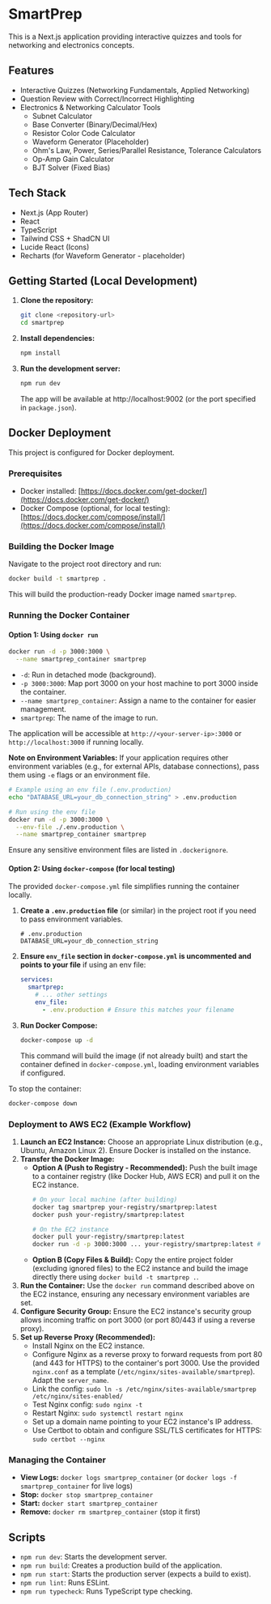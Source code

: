 # SmartPrep

This is a Next.js application providing interactive quizzes and tools for networking and electronics concepts.

## Features

- Interactive Quizzes (Networking Fundamentals, Applied Networking)
- Question Review with Correct/Incorrect Highlighting
- Electronics & Networking Calculator Tools
  - Subnet Calculator
  - Base Converter (Binary/Decimal/Hex)
  - Resistor Color Code Calculator
  - Waveform Generator (Placeholder)
  - Ohm's Law, Power, Series/Parallel Resistance, Tolerance Calculators
  - Op-Amp Gain Calculator
  - BJT Solver (Fixed Bias)

## Tech Stack

- Next.js (App Router)
- React
- TypeScript
- Tailwind CSS + ShadCN UI
- Lucide React (Icons)
- Recharts (for Waveform Generator - placeholder)

## Getting Started (Local Development)

1.  **Clone the repository:**
    ```bash
    git clone <repository-url>
    cd smartprep
    ```

2.  **Install dependencies:**
    ```bash
    npm install
    ```

3.  **Run the development server:**
    ```bash
    npm run dev
    ```
    The app will be available at http://localhost:9002 (or the port specified in `package.json`).


## Docker Deployment

This project is configured for Docker deployment.

### Prerequisites

- Docker installed: [https://docs.docker.com/get-docker/](https://docs.docker.com/get-docker/)
- Docker Compose (optional, for local testing): [https://docs.docker.com/compose/install/](https://docs.docker.com/compose/install/)

### Building the Docker Image

Navigate to the project root directory and run:

```bash
docker build -t smartprep .
```

This will build the production-ready Docker image named `smartprep`.

### Running the Docker Container

#### Option 1: Using `docker run`

```bash
docker run -d -p 3000:3000 \
  --name smartprep_container smartprep
```

- `-d`: Run in detached mode (background).
- `-p 3000:3000`: Map port 3000 on your host machine to port 3000 inside the container.
- `--name smartprep_container`: Assign a name to the container for easier management.
- `smartprep`: The name of the image to run.

The application will be accessible at `http://<your-server-ip>:3000` or `http://localhost:3000` if running locally.

**Note on Environment Variables:** If your application requires other environment variables (e.g., for external APIs, database connections), pass them using `-e` flags or an environment file.

```bash
# Example using an env file (.env.production)
echo "DATABASE_URL=your_db_connection_string" > .env.production

# Run using the env file
docker run -d -p 3000:3000 \
  --env-file ./.env.production \
  --name smartprep_container smartprep
```
Ensure any sensitive environment files are listed in `.dockerignore`.


#### Option 2: Using `docker-compose` (for local testing)

The provided `docker-compose.yml` file simplifies running the container locally.

1.  **Create a `.env.production` file** (or similar) in the project root if you need to pass environment variables.
    ```dotenv
    # .env.production
    DATABASE_URL=your_db_connection_string
    ```

2.  **Ensure `env_file` section in `docker-compose.yml` is uncommented and points to your file** if using an env file:
    ```yaml
    services:
      smartprep:
        # ... other settings
        env_file:
          - .env.production # Ensure this matches your filename
    ```

3.  **Run Docker Compose:**
    ```bash
    docker-compose up -d
    ```
    This command will build the image (if not already built) and start the container defined in `docker-compose.yml`, loading environment variables if configured.

To stop the container:
```bash
docker-compose down
```

### Deployment to AWS EC2 (Example Workflow)

1.  **Launch an EC2 Instance:** Choose an appropriate Linux distribution (e.g., Ubuntu, Amazon Linux 2). Ensure Docker is installed on the instance.
2.  **Transfer the Docker Image:**
    *   **Option A (Push to Registry - Recommended):** Push the built image to a container registry (like Docker Hub, AWS ECR) and pull it on the EC2 instance.
        ```bash
        # On your local machine (after building)
        docker tag smartprep your-registry/smartprep:latest
        docker push your-registry/smartprep:latest

        # On the EC2 instance
        docker pull your-registry/smartprep:latest
        docker run -d -p 3000:3000 ... your-registry/smartprep:latest # Add -e flags or --env-file if needed
        ```
    *   **Option B (Copy Files & Build):** Copy the entire project folder (excluding ignored files) to the EC2 instance and build the image directly there using `docker build -t smartprep .`.
3.  **Run the Container:** Use the `docker run` command described above on the EC2 instance, ensuring any necessary environment variables are set.
4.  **Configure Security Group:** Ensure the EC2 instance's security group allows incoming traffic on port 3000 (or port 80/443 if using a reverse proxy).
5.  **Set up Reverse Proxy (Recommended):**
    *   Install Nginx on the EC2 instance.
    *   Configure Nginx as a reverse proxy to forward requests from port 80 (and 443 for HTTPS) to the container's port 3000. Use the provided `nginx.conf` as a template (`/etc/nginx/sites-available/smartprep`). Adapt the `server_name`.
    *   Link the config: `sudo ln -s /etc/nginx/sites-available/smartprep /etc/nginx/sites-enabled/`
    *   Test Nginx config: `sudo nginx -t`
    *   Restart Nginx: `sudo systemctl restart nginx`
    *   Set up a domain name pointing to your EC2 instance's IP address.
    *   Use Certbot to obtain and configure SSL/TLS certificates for HTTPS: `sudo certbot --nginx`

### Managing the Container

-   **View Logs:** `docker logs smartprep_container` (or `docker logs -f smartprep_container` for live logs)
-   **Stop:** `docker stop smartprep_container`
-   **Start:** `docker start smartprep_container`
-   **Remove:** `docker rm smartprep_container` (stop it first)

## Scripts

-   `npm run dev`: Starts the development server.
-   `npm run build`: Creates a production build of the application.
-   `npm run start`: Starts the production server (expects a build to exist).
-   `npm run lint`: Runs ESLint.
-   `npm run typecheck`: Runs TypeScript type checking.
